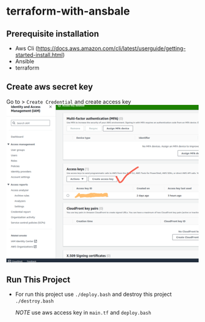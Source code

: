 # terraform-with-ansbale
## Prerequisite installation
* Aws Cli (https://docs.aws.amazon.com/cli/latest/userguide/getting-started-install.html)
* Ansible 
* terraform
## Create aws secret key
Go to > `` Create Credential `` and create access key
![Alt text](https://github.com/deepchain-labs/terraform-with-ansbale/blob/main/Screenshot%20from%202023-10-06%2015-48-15.png)
## Run This Project
* For run this project use ``` ./deploy.bash ``` and destroy this project ``` ./destroy.bash ```

  *NOTE* use aws access key in `` main.tf `` and `` deploy.bash `` 

